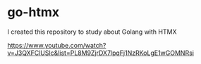 # go-htmx

I created this repository to study about Golang with HTMX

https://www.youtube.com/watch?v=J3QXFClUSlc&list=PL8M9ZjrDX7lpqFj1NzRKoLgE1wGOMNRsi